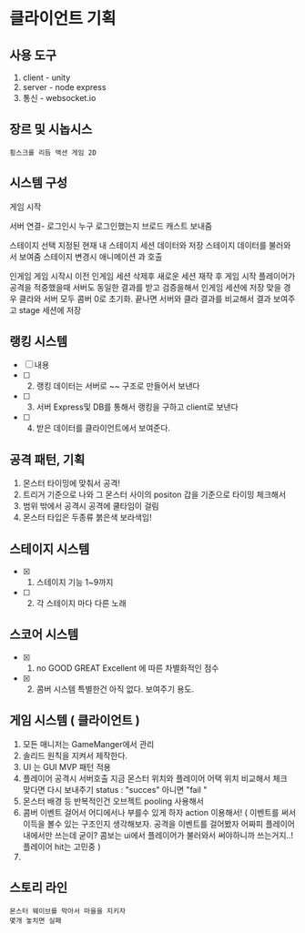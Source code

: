 # 클라이언트 기획

## 사용 도구

1. client - unity
2. server - node express
3. 통신 - websocket.io

## 장르 및 시놉시스

```
횡스크롤 리듬 액션 게임 2D
```
## 시스템 구성 

게임 시작 

서버 연결-
로그인시 누구 로그인했는지 브로드 캐스트 보내줌 

스테이지 선택 
지정된 현재 내 스테이지 세션 데이터와 저장 스테이지 데이터를 불러와서 보여줌
스테이지 변경시 애니메이션 과 호출 

인게임 
게임 시작시 이전 인게임 세션 삭제후 새로운 세션 재작 후 게임 시작 
플레이어가 공격을 적중했을때 서버도 동일한 결과를 받고 검증을해서 인게임 세션에 저장
맞을 경우 클라와 서버 모두 콤버 0로 초기화.
끝나면 서버와 클라 결과를 비교해서 결과 보여주고 stage 세션에 저장 


## 랭킹 시스템

- [ ] 내용
- [ ] 2. 랭킹 데이터는 서버로 ~~ 구조로 만들어서 보낸다
- [ ] 3. 서버 Express및 DB를 통해서 랭킹을 구하고 client로 보낸다
- [ ] 4. 받은 데이터를 클라이언트에서 보여준다.

## 공격 패턴, 기획

1. 몬스터 타이밍에 맞춰서 공격!
2. 트리거 기준으로 나와 그 몬스터 사이의 positon 갑을 기준으로 타이밍 체크해서
3. 범위 밖에서 공격시 공격에 쿨타임이 걸림
4. 몬스터 타입은 두종류 붉은색 보라색임!

## 스테이지 시스템

- [x] 1. 스테이지 기능 1~9까지
- [ ] 2. 각 스테이지 마다 다른 노래

## 스코어 시스템

- [x] 1. no GOOD GREAT Excellent 에 따른 차별화적인 점수
- [x] 2. 콤버 시스템 특별한건 아직 없다. 보여주기 용도.

## 게임 시스템 ( 클라이언트 )

1. 모든 매니저는 GameManger에서 관리
2. 솔리드 원칙을 지켜서 제작한다.
3. UI 는 GUI MVP 패턴 적용
4. 플레이어 공격시 서버호출 지금 몬스터 위치와 플레이어 어택 위치 비교해서 체크 맞다면 다시 보내주기 status : "succes" 아니면 "fail "
5. 몬스터 배경 등 반복적인건 오브젝트 pooling 사용해서
6. 콤버 이벤트 걸어서 어디에서나 부를수 있게 하자 action 이용해서!
   ( 이벤트를 써서 이득을 볼수 있는 구조인지 생각해보자. 공격을 이벤트를 걸어봤자 어짜피 플레이어내에서만 쓰는데 굳이? 콤보는 ui에서 플레이어가 불러와서 써야하니까 쓰는거지..! 플레이어 hit는 고민중 )
7.

## 스토리 라인

```
몬스터 웨이브를 막아서 마을을 지키자
몇개 놓치면 실패
```
